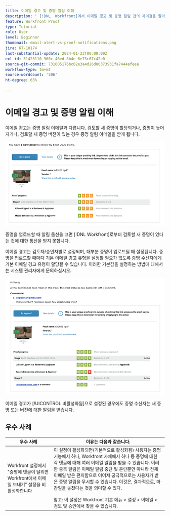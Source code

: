 ```yaml
---
title: 이메일 경고 및 증명 알림 이해
description: ' [!DNL  Workfront]에서 이메일 경고 및 증명 알림 간의 차이점을 알아봅니다.'
feature: Workfront Proof
type: Tutorial
role: User
level: Beginner
thumbnail: email-alert-vs-proof-notifications.png
jira: KT-10174
last-substantial-update: 2024-01-23T00:00:00Z
exl-id: 51423110-960c-46ed-8b4e-6e73c67c42e0
source-git-commit: 731005176bc02e3a4d26d00373931fa7444afeea
workflow-type: tm+mt
source-wordcount: '306'
ht-degree: 65%

---
```


# 이메일 경고 및 증명 알림 이해

이메일 경고는 증명 알림 이메일과 다릅니다. 검토할 새 증명이 할당되거나, 증명이 늦어지거나, 검토할 새 증명 버전이 있는 경우 증명 알림 이메일을 받게 됩니다.

![검토할 새 증명이 있음을 나타내는 증명 알림 이메일의 이미지.](assets/email-alert-1.png)

증명을 업로드할 때 알림 옵션을 끄면 [!DNL Workfront]로부터 검토할 새 증명이 있다는 것에 대한 통신을 받지 못합니다.

이메일 경고는 검토자/승인자별로 설정되며, 대부분 증명이 업로드될 때 설정됩니다. 증명을 업로드할 때마다 기본 이메일 경고 유형을 설정할 필요가 없도록 증명 수신자에게 기본 이메일 경고 유형이 할당될 수 있습니다. 이러한 기본값을 설정하는 방법에 대해서는 시스템 관리자에게 문의하십시오.

![증명에 대한 결정이 내려졌고 검토할 댓글이 있음을 나타내는 이메일 경고 이미지.](assets/email-alert-2.png)

이메일 경고가 [!UICONTROL 비활성화됨]으로 설정된 경우에도 증명 수신자는 새 증명 또는 버전에 대한 알림을 받습니다.

## 우수 사례

| 우수 사례 | 이유는 다음과 같습니다. |
|---|---|
| Workfront 설정에서 &quot;증명에 댓글이 달리면 Workfront에서 이메일 보내기&quot; 설정을 비활성화합니다 | 이 설정이 활성화되면(기본적으로 활성화됨) 사용자는 증명 기능에서 하나, Workfront 자체에서 하나 등 증명에 대한 각 댓글에 대해 여러 이메일 알림을 받을 수 있습니다. 이러한 중복 알림은 이메일 알림 중단 및 혼란뿐만 아니라 전체 이메일 받은 편지함으로 이어져 궁극적으로는 사용자가 받은 증명 알림을 무시할 수 있습니다. 이것은, 결과적으로, 마감일을 놓쳤다는 것을 의미할 수 있다. <br> <br>참고: 이 설정은 Workfront 기본 메뉴 > 설정 > 이메일 > 검토 및 승인에서 찾을 수 있습니다. |


